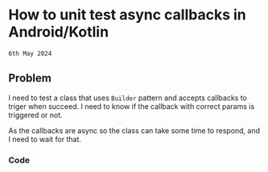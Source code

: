 # How to unit test async callbacks in Android/Kotlin 
`6th May 2024`

## Problem
I need to test a class that uses `Builder` pattern and accepts callbacks to triger when succeed.
I need to know if the callback with correct params is triggered or not. 

As the callbacks are async so the class can take some time to respond, and I need to wait for that.

### Code
```
